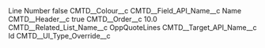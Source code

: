 <?xml version="1.0" encoding="UTF-8"?>
<CustomMetadata xmlns="http://soap.sforce.com/2006/04/metadata" xmlns:xsi="http://www.w3.org/2001/XMLSchema-instance" xmlns:xsd="http://www.w3.org/2001/XMLSchema">
    <label>Line Number</label>
    <protected>false</protected>
    <values>
        <field>CMTD__Colour__c</field>
        <value xsi:nil="true"/>
    </values>
    <values>
        <field>CMTD__Field_API_Name__c</field>
        <value xsi:type="xsd:string">Name</value>
    </values>
    <values>
        <field>CMTD__Header__c</field>
        <value xsi:type="xsd:boolean">true</value>
    </values>
    <values>
        <field>CMTD__Order__c</field>
        <value xsi:type="xsd:double">10.0</value>
    </values>
    <values>
        <field>CMTD__Related_List_Name__c</field>
        <value xsi:type="xsd:string">OppQuoteLines</value>
    </values>
    <values>
        <field>CMTD__Target_API_Name__c</field>
        <value xsi:type="xsd:string">Id</value>
    </values>
    <values>
        <field>CMTD__UI_Type_Override__c</field>
        <value xsi:nil="true"/>
    </values>
</CustomMetadata>
